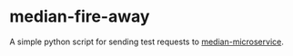 # median-fire-away

A simple python script for sending test requests to [median-microservice](https://github.com/respondcreate/median-microservice).
